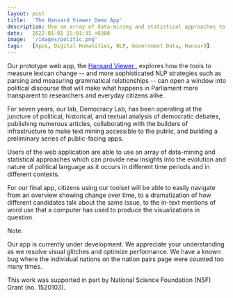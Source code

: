 ```yaml
---
layout: post
title:  'The Hansard Viewer Demo App'
description: Use an array of data-mining and statistical approaches to gain new insights into the evolution and nature of political language as it occurs in different time periods and in different contexts.  
date:   2022-01-01 15:01:35 +0300
image:  '/images/politic.png'
tags:   [Apps, Digital Humanities, NLP, Government Data, Hansard]
---
```

Our prototype web app, the <a href="https://shinyviz.smu.edu/shiny/public/hansard-shiny/" style="color: blue"> Hansard Viewer </a>, explores how the tools to measure lexican change -- and more sophisticated NLP strategies such as parsing and measuring grammatical relationships -- can open a window into political discourse that will make what happens in Parliament more transparent to researchers and everyday citizens alike. 

For seven years, our lab, Democracy Lab, has been operating at the juncture of political, historical, and textual analysis of democratic debates, publishing numerous articles, collaborating with the builders of infrastructure to make text mining accessible to the public, and building a preliminary series of public-facing apps. 

Users of the web application are able to use an array of data-mining and statistical approaches which can provide new insights into the evolution and nature of political language as it occurs in different time periods and in different contexts. 

For our final app, citizens using our toolset will be able to easily navigate from an overview showing change over time, to a dramatization of how different candidates talk about the same issue, to the in-text mentions of word use that a computer has used to produce the visualizations in question.  

Note: 

Our app is currently under development. We appreciate your understanding as we resolve visual glitches and optimize performance. We have a known bug where the individual nations on the nation pairs page were counted too many times. 

This work was supported in part by National Science Foundation (NSF) Grant (no. 1520103). 
